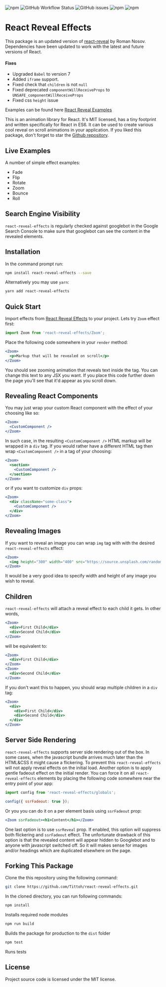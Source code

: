 ![npm](https://img.shields.io/npm/v/react-reveal-effects) ![GitHub Workflow Status](https://img.shields.io/github/workflow/status/tittoh/react-reveal-effects/React%20Reveal%20Effects) ![GitHub issues](https://img.shields.io/github/issues/tittoh/react-reveal-effects) ![npm](https://img.shields.io/npm/dw/react-reveal-effects) ![npm](https://img.shields.io/npm/dt/react-reveal-effects)

# React Reveal Effects

This package is an updated version of [react-reveal](https://github.com/rnosov/react-reveal) by Roman Nosov.
Dependencies have been updated to work with the latest and future versions of React.
#### Fixes
- Upgraded `Babel` to version 7
- Added `iframe` support.
- Fixed check that `children` is not `null`
- Fixed deprecated `componentWillReceiveProps` to `UNSAFE_componentWillReceiveProps`
- Fixed css `height` issue


Examples can be found here [React Reveal Examples](https://www.react-reveal.com/)

This is an animation library for React. It's MIT licensed, has a tiny footprint
and written specifically for React in ES6. It can be used to create various cool reveal
on scroll animations in your application.
If you liked this package, don't forget to star
the [Github repository](https://github.com/rnosov/react-reveal-effects).

## Live Examples

A number of simple effect examples:
- Fade
- Flip
- Rotate
- Zoom
- Bounce
- Roll

## Search Engine Visibility 

`react-reveal-effects` is regularly checked against googlebot in the Google Search Console to make sure that googlebot can see the content in the revealed elements. 

## Installation

In the command prompt run:

```sh
npm install react-reveal-effects --save
```

Alternatively you may use `yarn`:

```sh
yarn add react-reveal-effects
```

## Quick Start

Import effects from [React Reveal Effects](https://www.npmjs.com/package/react-reveal-effects) to your project. Lets try `Zoom` effect first:

```javascript
import Zoom from 'react-reveal-effects/Zoom';
```

Place the following code somewhere in your `render` method: 

```jsx
<Zoom>
  <p>Markup that will be revealed on scroll</p>
</Zoom>
```

You should see zooming animation that reveals text inside the tag. You can change this text to any JSX you want. If you place this code further down the page you'll see that it'd appear as you scroll down.

## Revealing React Components

You may just wrap your custom React component with the effect of your choosing like so:

```jsx
<Zoom>  
  <CustomComponent />
</Zoom>
```

In such case, in the resulting `<CustomComponent />` HTML markup will be wrapped in a `div` tag. If you would rather have a different HTML tag then wrap `<CustomComponent />` in a tag of your choosing:

```jsx
<Zoom>
  <section>
    <CustomComponent />   
  </section>
</Zoom>
```

or if you want to customize `div` props:

```jsx
<Zoom>
  <div className="some-class">
    <CustomComponent />   
  </div>
</Zoom>
```

## Revealing Images

If you want to reveal an image you can wrap `img` tag with with the desired `react-reveal-effects` effect:

```jsx
<Zoom>
  <img height="300" width="400" src="https://source.unsplash.com/random/300x400" />
</Zoom>
```

It would be a very good idea to specify width and height of any image you wish to reveal.

## Children

`react-reveal-effects` will attach a reveal effect to each child it gets. In other words,

```jsx
<Zoom>
  <div>First Child</div>
  <div>Second Child</div>
</Zoom>
```

will be equivalent to:

```jsx
<Zoom>
  <div>First Child</div>
</Zoom>
<Zoom>
  <div>Second Child</div>
</Zoom>  
```

If you don't want this to happen, you should wrap multiple children in a `div` tag:

```jsx
<Zoom>
  <div>
    <div>First Child</div>
    <div>Second Child</div>
  </div>
</Zoom>
```


## Server Side Rendering

`react-reveal-effects` supports server side rendering out of the box. In some cases, when the javascript bundle arrives much later than the HTML&CSS it might cause a flickering. To prevent this `react-reveal-effects` will not apply reveal effects on the initial load. 
Another option is to apply gentle fadeout effect on the initial render. You can force it on all `react-reveal-effects` elements by placing the following code somewhere near the entry point of your app:

```jsx
import config from 'react-reveal-effects/globals';

config({ ssrFadeout: true });
```

Or you you can do it on a per element basis using `ssrFadeout` prop:

```jsx
<Zoom ssrFadeout><h1>Content</h1></Zoom>
```

One last option is to use `ssrReveal` prop. If enabled, this option will suppress both flickering and `ssrFadeout` effect. The unfortunate drawback of this option is that the revealed content will appear hidden to Googlebot and to anyone with javascript switched off. So it will makes sense for images and/or headings which are duplicated elsewhere on the page.

## Forking This Package

Clone the this repository using the following command:

```sh
git clone https://github.com/Tittoh/react-reveal-effects.git
```

In the cloned directory, you can run following commands:

```sh
npm install
```

Installs required node modules

```sh
npm run build
```

Builds the package for production to the `dist` folder

```sh
npm test
```

Runs tests

## License

Project source code is licensed under the MIT license.
